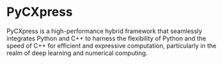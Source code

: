 # PyCXpress
PyCXpress is a high-performance hybrid framework that seamlessly integrates Python and C++ to harness the flexibility of Python and the speed of C++ for efficient and expressive computation, particularly in the realm of deep learning and numerical computing.

